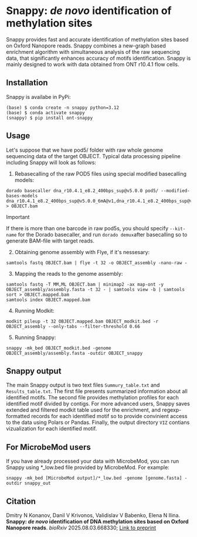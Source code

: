 # Snappy: *de novo* identification of methylation sites

Snappy provides fast and accurate identification of methylation sites based on 
Oxford Nanopore reads. Snappy combines a new-graph based enrichment 
algorithm with simultaneous analysis of the raw sequencing data, that 
significantly enhances accuracy of motifs identification.
Snappy is mainly designed to work with data obtained from ONT r10.4.1 flow cells.

## Installation

Snappy is availabe in PyPi:

```
(base) $ conda create -n snappy python=3.12
(base) $ conda activate snappy
(snappy) $ pip install ont-snappy
```

## Usage

Let's suppose that we have pod5/ folder with raw whole genome sequencing data of the target OBJECT.
Typical data processing pipeline including Snappy will look as follows:
1. Rebasecalling of the raw POD5 files using special modified basecalling models:
```
dorado basecaller dna_r10.4.1_e8.2_400bps_sup@v5.0.0 pod5/ --modified-bases-models dna_r10.4.1_e8.2_400bps_sup@v5.0.0_6mA@v1,dna_r10.4.1_e8.2_400bps_sup@v5.0.0_4mC_5mC@v1 > OBJECT.bam
```
> [!IMPORTANT]
> If there is more than one barcode in raw pod5s, you should specify `--kit-name` for the Dorado basecaller, and run `dorado demux`after basecalling so to generate BAM-file with target reads.  

2. Obtaining genome assembly with Flye, if it's nessesary:
```
samtools fastq OBJECT.bam | flye -t 32 -o OBJECT_assembly -nano-raw -
```

3. Mapping the reads to the genome assembly:
```
samtools fastq -T MM,ML OBJECT.bam | minimap2 -ax map-ont -y OBJECT_assembly/assembly.fasta -t 32 - | samtools view -b | samtools sort > OBJECT.mapped.bam
samtools index OBJECT.mapped.bam
```

4. Running Modkit:
```
modkit pileup -t 32 OBJECT.mapped.bam OBJECT_modkit.bed -r OBJECT_assembly --only-tabs --filter-threshold 0.66
```

5. Running Snappy:
```
snappy -mk_bed OBJECT_modkit.bed -genome OBJECT_assembly/assembly.fasta -outdir OBJECT_snappy
```


## Snappy output

The main Snappy output is two text files `Summury_table.txt` and `Results_table.txt`. The first file presents summarized information about all identified motifs. The second file provides methylation profiles for each identified motif divided by contigs. For more advanced users, Snappy saves extended and filtered modkit table used for the enrichment, and regexp-formatted records for each identified motif so to provide convinient access to the data using Polars or Pandas. Finally, the output directory `VIZ` contians vizualization for each identified motif.

## For MicrobeMod users

If you have already processed your data with MicrobeMod, you can run Snappy using *_low.bed file provided by MicrobeMod. For example:

```
snappy -mk_bed [MicrobeMod output]/*_low.bed -genome [genome.fasta] -outdir snappy_out
```

## Citation

Dmitry N Konanov, Danil V Krivonos, Validislav V Babenko, Elena N Ilina. **Snappy: *de novo* identification of DNA methylation sites based on Oxford Nanopore reads**. *bioRxiv* 2025.08.03.668330; [Link to preprint](https://doi.org/10.1101/2025.08.03.668330)